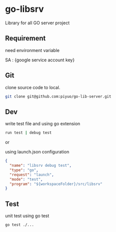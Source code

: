 # go-libsrv

Library for all GO server project

## Requirement

need environment variable

SA : {google service account key}

## Git

clone source code to local.

```bash
git clone git@github.com:piyuo/go-lib-server.git
```

## Dev

write test file and using go extension

```bash
run test | debug test
```

or

using launch.json configuration

```json
{
  "name": "libsrv debug test",
  "type": "go",
  "request": "launch",
  "mode": "test",
  "program": "${workspaceFolder}/src/libsrv"
}
```

## Test

unit test using go test

```bash
go test ./...
```
